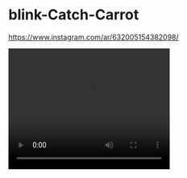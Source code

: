 # blink-Catch-Carrot

https://www.instagram.com/ar/632005154382098/

<video width="320" height="240" controls>
  <source src="https://i.imgur.com/ZTqjbbE.mp4" type="video/mp4">
  <source src="https://i.imgur.com/ZTqjbbE.mp4" type="video/ogg">
</video>
